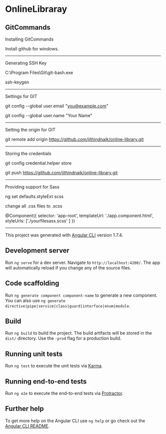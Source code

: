# OnlineLibraray

## GitCommands

Installing GitCommands

Install github for windows.

----------------------------------------------------------------------------------

Generating SSH Key

C:\Program Files\Git\git-bash.exe

ssh-keygen

----------------------------------------------------------------------------------

Settings for GIT

git config --global user.email "you@example.com"

git config --global user.name "Your Name"

----------------------------------------------------------------------------------

Setting the origin for GIT

git remote add origin https://github.com/jithindnaik/online-library.git

----------------------------------------------------------------------------------

Storing the credentials

git config credential.helper store

git push https://github.com/jithindnaik/online-library.git

----------------------------------------------------------------------------------

Providing support for Sass

ng set defaults.styleExt scss

change all .css files to .scss

@Component({
    selector: 'app-root',
    templateUrl: './app.component.html',
    styleUrls: ['./yourfilesass.scss'  ]
})


----------------------------------------------------------------------------------

This project was generated with [Angular CLI](https://github.com/angular/angular-cli) version 1.7.4.

## Development server

Run `ng serve` for a dev server. Navigate to `http://localhost:4200/`. The app will automatically reload if you change any of the source files.

## Code scaffolding

Run `ng generate component component-name` to generate a new component. You can also use `ng generate directive|pipe|service|class|guard|interface|enum|module`.

## Build

Run `ng build` to build the project. The build artifacts will be stored in the `dist/` directory. Use the `-prod` flag for a production build.

## Running unit tests

Run `ng test` to execute the unit tests via [Karma](https://karma-runner.github.io).

## Running end-to-end tests

Run `ng e2e` to execute the end-to-end tests via [Protractor](http://www.protractortest.org/).

## Further help

To get more help on the Angular CLI use `ng help` or go check out the [Angular CLI README](https://github.com/angular/angular-cli/blob/master/README.md).